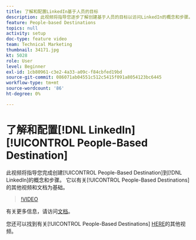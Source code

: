 ```yaml
---
title: 了解和配置LinkedIn基于人员的目标
description: 此视频将指导您逐步了解创建基于人员的目标以访问LinkedIn的概念和步骤。 它以有关基于人员的目标的其他视频和文档为基础。
feature: People-based Destinations
topics: null
activity: setup
doc-type: feature video
team: Technical Marketing
thumbnail: 34171.jpg
kt: 5028
role: User
level: Beginner
exl-id: 1cb80961-c3e2-4a33-a09c-f84cbfed19bd
source-git-commit: 086071ab04551c512c5415f091a8054123bc6445
workflow-type: tm+mt
source-wordcount: '86'
ht-degree: 0%

---
```


# 了解和配置[!DNL LinkedIn] [!UICONTROL People-Based Destination]

此视频将指导您完成创建[!UICONTROL People-Based Destination]到[!DNL LinkedIn]的概念和步骤。 它以有关[!UICONTROL People-Based Destinations]的其他视频和文档为基础。

>[!VIDEO](https://video.tv.adobe.com/v/34171/?quality=12)

有关更多信息，请访问[文档](https://experienceleague.adobe.com/docs/audience-manager/user-guide/features/destinations/people-based/people-based-destinations-overview.html)。

您还可以找到有关[!UICONTROL People-Based Destinations] [HERE](https://adobe.ly/aamlearnpbd)的其他视频。
